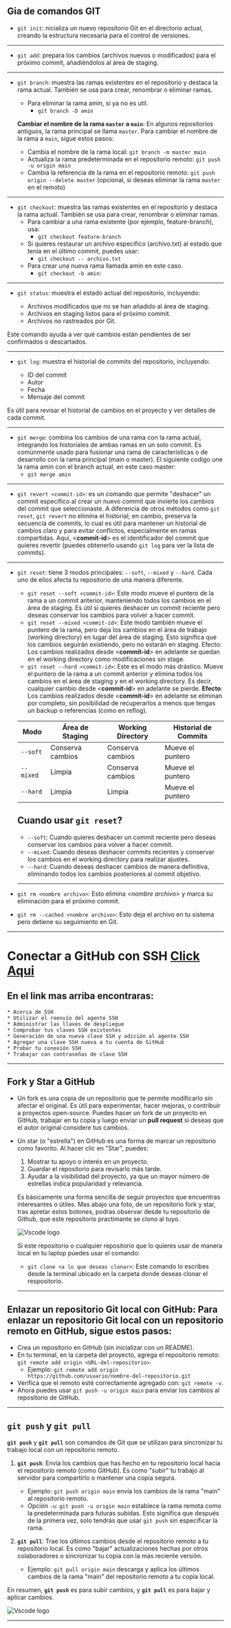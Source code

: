 ## Gia de comandos GIT
* `git init`: nicializa un nuevo repositorio Git en el directorio actual, creando la estructura necesaria para el control de versiones.
___
* `git add`: prepara los cambios (archivos nuevos o modificados) para el próximo commit, añadiéndolos al área de staging.
___
* `git branch`: muestra las ramas existentes en el repositorio y destaca la rama actual. También se usa para crear, renombrar o eliminar ramas.
    * Para eliminar la rama amin, si ya no es util.
        * `git branch -D amin`

    **Cambiar el nombre de la rama `master` a `main`**: En algunos repositorios antiguos, la rama principal se llama `master`. Para cambiar el nombre de la rama a `main`, sigue estos pasos:
   - Cambia el nombre de la rama local: `git branch -m master main`
   - Actualiza la rama predeterminada en el repositorio remoto: `git push -u origin main`
   - Cambia la referencia de la rama en el repositorio remoto: `git push origin --delete master` (opcional, si deseas eliminar la rama `master` en el remoto)
___
* `git checkout`: muestra las ramas existentes en el repositorio y destaca la rama actual. También se usa para crear, renombrar o eliminar ramas.
    * Para cambiar a una rama existente (por ejemplo, feature-branch), usa:
        * `git checkout feature-branch`
    * Si quieres restaurar un archivo específico (archivo.txt) al estado que tenía en el último commit, puedes usar:
        * `git checkout -- archivo.txt`
    * Para crear una nueva rama llamada amin en este caso.
        * `git checkout -b amin`: 
___

* `git status`: muestra el estado actual del repositorio, incluyendo:

    * Archivos modificados que no se han añadido al área de staging.
    * Archivos en staging listos para el próximo commit.
    * Archivos no rastreados por Git.

Este comando ayuda a ver qué cambios están pendientes de ser confirmados o descartados.
___
* `git log`: muestra el historial de commits del repositorio, incluyendo:

    * ID del commit
    * Autor
    * Fecha
    * Mensaje del commit

Es útil para revisar el historial de cambios en el proyecto y ver detalles de cada commit.
___
* `git merge`: combina los cambios de una rama con la rama actual, integrando los historiales de ambas ramas en un solo commit. Es comúnmente usado para fusionar una rama de características o de desarrollo con la rama principal (main o master). El siguiente codigo une la rama amin con el branch actual, en este caso master:
    * `git merge amin`
___
* `git revert <commit-id>`: es un comando que permite "deshacer" un commit específico al crear un nuevo commit que invierte los cambios del commit que seleccionaste. A diferencia de otros métodos como `git reset`, `git revert` no elimina el historial; en cambio, preserva la secuencia de commits, lo cual es útil para mantener un historial de cambios claro y para evitar conflictos, especialmente en ramas compartidas.
    Aquí, <**commit-id**> es el identificador del commit que quieres revertir (puedes obtenerlo usando `git log` para ver la lista de commits).
___
* `git reset`: tiene 3 modos principales:  `--soft`, `--mixed` y `--hard`. Cada uno de ellos afecta tu repositorio de una manera diferente.
    * `git reset --soft <commit-id>`: Este modo mueve el puntero de la rama a un commit anterior, manteniendo todos los cambios en el área de staging. Es útil si quieres deshacer un commit reciente pero deseas conservar los cambios para volver a hacer commit.
    * `git reset --mixed <commit-id>`: Este modo también mueve el puntero de la rama, pero deja los cambios en el área de trabajo (working directory) en lugar del área de staging. Esto significa que los cambios seguirán existiendo, pero no estarán en staging.
    Efecto: Los cambios realizados desde <**commit-id**> en adelante se quedan en el working directory como modificaciones sin stage.
    * `git reset --hard <commit-id>`: Este es el modo más drástico. Mueve el puntero de la rama a un commit anterior y elimina todos los cambios en el área de staging y en el working directory. Es decir, cualquier cambio desde <**commit-id**> en adelante se pierde.
    **Efecto**: Los cambios realizados desde <**commit-id**> en adelante se eliminan por completo, sin posibilidad de recuperarlos a menos que tengas un backup o referencias (como en reflog).
    

    | Modo       | Área de Staging   | Working Directory | Historial de Commits |
    |------------|--------------------|-------------------|-----------------------|
    | `--soft`   | Conserva cambios   | Conserva cambios  | Mueve el puntero      |
    | `--mixed`  | Limpia             | Conserva cambios  | Mueve el puntero      |
    | `--hard`   | Limpia             | Limpia            | Mueve el puntero      |

    ## Cuando usar `git reset`?
    * `--soft`: Cuando quieres deshacer un commit reciente pero deseas conservar los cambios para volver a hacer commit.
    * `--mixed`: Cuando deseas deshacer commits recientes y conservar los cambios en el working directory para realizar ajustes.
    *  `--hard`: Cuando deseas deshacer cambios de manera definitiva, eliminando todos los cambios posteriores al commit objetivo.
    ___
* `git rm <nombre archivo>`: Esto elimina <*nombre archivo*> y marca su eliminación para el próximo commit.
* `git rm --cached <nombre archivo>`: Esto deja el archivo en tu sistema pero detiene su seguimiento en Git.
___
# Conectar a GitHub con SSH [Click Aqui](https://docs.github.com/es/authentication/connecting-to-github-with-ssh "Enlace para configurar")

## En el link mas arriba encontraras:
    * Acerca de SSH
    * Utilizar el reenvío del agente SSH
    * Administrar las llaves de despliegue
    * Comprobar tus claves SSH existentes
    * Generación de una nueva clave SSH y adición al agente SSH
    * Agregar una clave SSH nueva a tu cuenta de GitHub
    * Probar tu conexión SSH
    * Trabajar con contraseñas de clave SSH
___

 ## Fork y Star a GitHub
  * Un fork es una copia de un repositorio que te permite modificarlo sin afectar el original. Es útil para experimentar, hacer mejoras, o contribuir a proyectos open-source. Puedes hacer un fork de un proyecto en GitHub, trabajar en tu copia y luego enviar un **pull request** si deseas que el autor original considere tus cambios.
  * Un star (o "estrella") en GitHub es una forma de marcar un repositorio como favorito. Al hacer clic en "Star", puedes:

    1. Mostrar tu apoyo o interés en un proyecto. 
    1. Guardar el repositorio para revisarlo más tarde.
    1. Ayudar a la visibilidad del proyecto, ya que un mayor número de estrellas indica popularidad y relevancia.

    Es básicamente una forma sencilla de seguir proyectos que encuentras interesantes o útiles.
    Mas abajo una foto, de un repositorio fork y star, tras apretar estos botones, podras observar desde tu repositorio de Github, que este repositorio practimante se clono al tuyo.

    ![Vscode logo](imagenes/captura1.png)

    Si este repositorio o cualquier repositorio que lo quieres usar de manera local en tu laptop puedes usar el comando:

    * `git clone <a lo que deseas clonar>`: Este comando lo escribes desde la terminal ubicado en la carpeta donde deseas clonar el respositorio.
    ___

## Enlazar un repositorio Git local con GitHub: Para enlazar un repositorio Git local con un repositorio remoto en GitHub, sigue estos pasos:
   - Crea un repositorio en GitHub (sin inicializar con un README).
   - En tu terminal, en la carpeta del proyecto, agrega el repositorio remoto: `git remote add origin <URL-del-repositorio>`.
     - Ejemplo: `git remote add origin https://github.com/usuario/nombre-del-repositorio.git`
   - Verifica que el remoto esté correctamente agregado con: `git remote -v`.
   - Ahora puedes usar `git push -u origin main` para enviar los cambios al repositorio de GitHub.
___


## `git push` y `git pull`

**`git push`** y **`git pull`** son comandos de Git que se utilizan para sincronizar tu trabajo local con un repositorio remoto.

1. **`git push`**: Envía los cambios que has hecho en tu repositorio local hacia el repositorio remoto (como GitHub). Es como "subir" tu trabajo al servidor para compartirlo o mantener una copia segura. 
   - Ejemplo: `git push origin main` envía los cambios de la rama "main" al repositorio remoto.
   - Opción `-u`: `git push -u origin main` establece la rama remota como la predeterminada para futuras subidas. Esto significa que después de la primera vez, solo tendrás que usar `git push` sin especificar la rama.

2. **`git pull`**: Trae los últimos cambios desde el repositorio remoto a tu repositorio local. Es como "bajar" actualizaciones hechas por otros colaboradores o sincronizar tu copia con la más reciente versión.
   - Ejemplo: `git pull origin main` descarga y aplica los últimos cambios de la rama "main" del repositorio remoto a tu copia local.

En resumen, **`git push`** es para subir cambios, y **`git pull`** es para bajar y aplicar cambios.


 ![Vscode logo](imagenes/cmd%20git%20push%20y%20pull.png)
 ___

